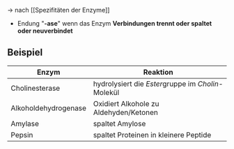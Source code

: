 -> nach [[Spezifitäten der Enzyme]]

- Endung "**-ase**" wenn das Enzym **Verbindungen trennt oder spaltet oder neuverbindet**

## Beispiel

| Enzym                | Reaktion                                           |
| -------------------- | -------------------------------------------------- |
| Cholinesterase       | hydrolysiert die *Ester*gruppe im *Cholin*-Molekül |
| Alkoholdehydrogenase | Oxidiert Alkohole zu Aldehyden/Ketonen             |
| Amylase              | spaltet Amylose                                    |
| Pepsin               | spaltet Proteinen in kleinere Peptide              |

